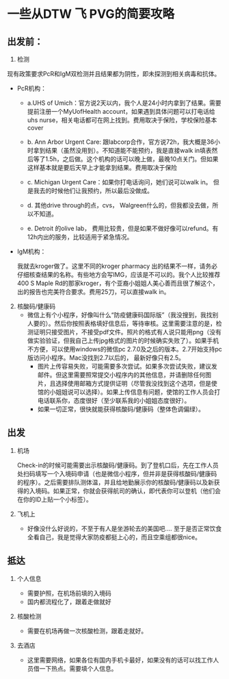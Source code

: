 # 一些从DTW 飞 PVG的简要攻略



## 出发前：

1. 检测

现有政策要求PcR和IgM双检测并且结果都为阴性，即未探测到相关病毒和抗体。

* PcR机构：

  - a.UHS of Umich：官方说2天以内，我个人是24小时内拿到了结果。需要提前注册一个MyUofHealth account，如果遇到具体问题可以打电话给uhs nurse，相关电话都可在网上找到。费用取决于保险，学校保险基本cover

  - b. Ann Arbor Urgent Care: 跟labcorp合作，官方说72h，我大概是36小时拿到结果（虽然没用到）。不知道能不能预约，我是直接walk in填表然后等了1.5h，之后做。这个机构的话可以晚上做，最晚10点关门。但如果这样基本就是要后天早上才能拿到结果。费用取决于保险

  - c. Michigan Urgent Care：如果你打电话询问，她们说可以walk in。 但是我去的时候他们让我预约，所以最后没做成。

  - d. 其他drive through的点，cvs， Walgreen什么的，但我都没去做，所以不知道。

  - e. Detroit 的olive lab， 费用比较贵，但是如果不做好像可以refund。有12h内出的服务，比较适用于紧急情况。

* IgM机构：

  我就去kroger做了。这里不同的kroger pharmacy 出的结果不一样，请务必仔细核查结果的名称。有些地方会写IMG，应该是不可以的。我个人比较推荐400 S Maple Rd的那家kroger，有个亚裔小姐姐人美心善而且很了解这个，出的报告也完美符合要求。费用25刀，可以直接walk in。

  

 

2. 核酸码/健康码
   - 微信上有个小程序，好像叫什么“防疫健康码国际版”（我没搜到，我找别人要的）。然后你按照表格填好信息后，等待审核。这里需要注意的是，检测证明只接受图片，不接受pdf文件。照片的格式有人说只能用png（没有做实验验证，但我自己上传jpg格式的图片的时候确实失败了）。如果手机不方便，可以使用windows的微信pc 2.7.0及之后的版本。2.7开始支持pc版访问小程序。Mac没找到2.7以后的， 最新好像只有2.5。
     - 图片上传容易失败，可能需要多次尝试。如果多次尝试失败，建议发邮件。但这里需要照常提交小程序内的其他信息，并请删除任何图片，且选择使用邮箱方式提供证明（尽管我没找到这个选项，但是使馆的小姐姐说可以选择）。如果上传信息有问题，使馆的工作人员会打电话联系你，态度很好（至少联系我的小姐姐态度很好）。
     - 如果一切正常，很快就能获得核酸码/健康码（整体色调偏绿）。

## 出发

1. 机场

   Check-in的时候可能需要出示核酸码/健康码。到了登机口后，先在工作人员处扫码填写一个入境码申请（也是微信小程序，但并非是获得核酸码/健康码的程序）。之后需要排队测体温，并且给地勤展示你的核酸码/健康码以及新获得的入境码。如果正常，你就会获得航司的确认，即代表你可以登机（他们会在你的ID上贴一个小标签）。

2. 飞机上
   - 好像没什么好说的，不至于有人是坐游轮去的美国吧.... 至于是否正常饮食全看自己，我是觉得大家防疫都挺上心的，而且空乘组都很nice。



## 抵达

1. 个人信息

   - 需要护照，在机场前填的入境码
   - 国内都流程化了，跟着走做就好

2. 核酸检测

   - 需要在机场再做一次核酸检测，跟着走就好。

3. 去酒店

   - 这里需要网络，如果各位有国内手机卡最好，如果没有的话可以找工作人员借一下热点。需要填个人信息。

   

   



 